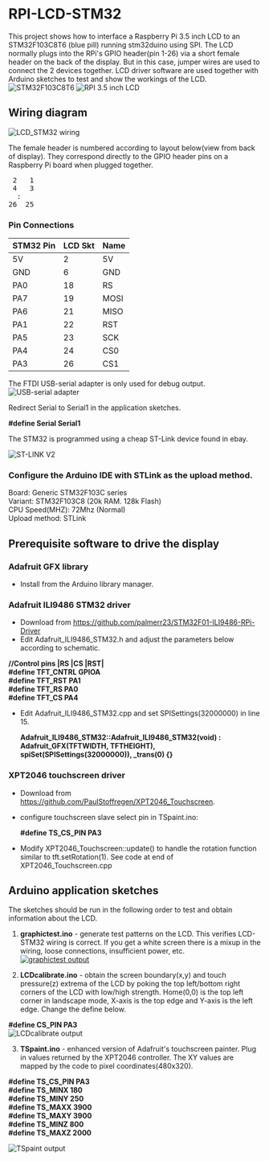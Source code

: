 # RPI-LCD-STM32
This project shows how to interface a Raspberry Pi 3.5 inch LCD to an STM32F103C8T6 (blue pill) running stm32duino using SPI. The LCD  normally plugs into the RPi's GPIO header(pin 1-26) via a short female header on the back of the display. But in this case, jumper wires are used to connect the 2 devices together. LCD driver software are used together with Arduino sketches to test and show the  workings of the LCD.  
  ![STM32F103C8T6](/images/bluepill.png)
  ![RPI 3.5 inch LCD](/images/LCD.png)
## Wiring diagram
  ![LCD_STM32 wiring](/images/Wiring.png)

The female header is numbered according to layout below(view from back of display). They correspond directly to the GPIO header pins on a Raspberry Pi board when plugged together.
<pre>
 2   1
 4   3
  :
26  25
</pre>
### Pin Connections
|STM32 Pin|LCD Skt|Name |
|---------|-------|-----|
|5V       |2      |5V   |
|GND      |6      |GND  |
|PA0      |18     |RS   |
|PA7      |19     |MOSI |
|PA6      |21     |MISO |
|PA1      |22     |RST  |
|PA5      |23     |SCK  |
|PA4      |24     |CS0  |
|PA3      |26     |CS1  |  

The FTDI USB-serial adapter is only used for debug output.  
  ![USB-serial adapter](/images/USBSerialAdapter.png)

Redirect Serial to Serial1 in the application sketches.

  **#define Serial Serial1**

The STM32 is programmed using a cheap ST-Link device found in ebay.

![ST-LINK V2](/images/stlinkv2.png)

### Configure the Arduino IDE with STLink as the upload method.

Board: Generic STM32F103C series  
Variant: STM32F103C8 (20k RAM. 128k Flash)  
CPU Speed(MHZ): 72Mhz (Normal)  
Upload method: STLink

## Prerequisite software to drive the display

### Adafruit GFX library
- Install from the Arduino library manager.
### Adafruit ILI9486 STM32 driver
- Download from https://github.com/palmerr23/STM32F01-ILI9486-RPi-Driver
- Edit Adafruit_ILI9486_STM32.h and adjust the parameters below according to schematic.

**//Control pins |RS |CS |RST|**  
**#define TFT_CNTRL      GPIOA  
#define TFT_RST        PA1  
#define TFT_RS         PA0  
#define TFT_CS         PA4**

- Edit Adafruit_ILI9486_STM32.cpp and set SPISettings(32000000) in line 15.

  **Adafruit_ILI9486_STM32::Adafruit_ILI9486_STM32(void) : Adafruit_GFX(TFTWIDTH, TFTHEIGHT), spiSet(SPISettings(32000000)), _trans(0) {}**

### XPT2046 touchscreen driver
- Download from https://github.com/PaulStoffregen/XPT2046_Touchscreen.
- configure touchscreen slave select pin in TSpaint.ino:

  **#define TS_CS_PIN  PA3**  
- Modify XPT2046_Touchscreen::update() to handle the rotation function similar to tft.setRotation(1). See code at end of XPT2046_Touchscreen.cpp
## Arduino application sketches
The sketches should be run in the following order to test and obtain information about the LCD.

1. **graphictest.ino** - generate test patterns on the LCD. This verifies LCD-STM32 wiring is correct. If you get a white screen there is a mixup in the wiring, loose connections, insufficient power, etc.  
[![graphictest output](/images/grtestvid.png)](https://www.youtube.com/watch?v=hBzeoJun87o&t=2s)

2. **LCDcalibrate.ino** - obtain the screen boundary(x,y) and touch pressure(z) extrema of the LCD by poking the top left/bottom right  corners of the LCD with low/high strength. Home(0,0) is the top left corner in landscape mode, X-axis is the top edge and Y-axis is the left edge. Change the define below.  

**#define CS_PIN  PA3**  
![LCDcalibrate output](/images/LCDcalibrate.jpg)

3. **TSpaint.ino** - enhanced version of Adafruit's touchscreen painter. Plug in values returned by the XPT2046 controller. The XY values are mapped by the code to pixel coordinates(480x320).

**#define TS_CS_PIN PA3  
#define TS_MINX 180  
#define TS_MINY 250  
#define TS_MAXX 3900  
#define TS_MAXY 3900  
#define TS_MINZ 800  
#define TS_MAXZ 2000**

![TSpaint output](/images/TSpaint.jpg)


